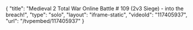 {
    "title": "Medieval 2 Total War Online Battle # 109 (2v3 Siege) - into the breach!",
    "type": "solo",
    "layout": "iframe-static",
    "videoId": "117405937",
    "url": "\/tvpembed\/117405937"
}